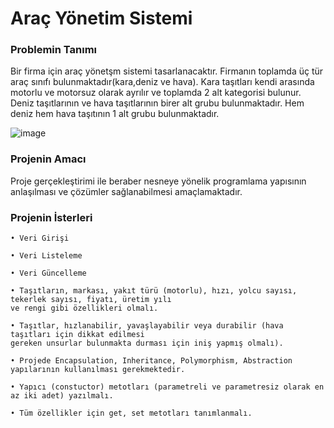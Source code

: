 # Araç Yönetim Sistemi

### Problemin Tanımı

Bir firma için araç yönetşm sistemi tasarlanacaktır. Firmanın toplamda üç tür araç sınıfı bulunmaktadır(kara,deniz ve hava). Kara taşıtları kendi arasında motorlu ve motorsuz olarak ayrılır ve toplamda 2 alt kategorisi bulunur. Deniz taşıtlarının ve hava taşıtlarının birer alt grubu bulunmaktadır. Hem deniz hem hava taşıtının 1 alt grubu bulunmaktadır.

![image](https://user-images.githubusercontent.com/21347887/74985333-475ee000-5448-11ea-8b57-7acee7ba9ed7.png)
 
### Projenin Amacı

Proje gerçekleştirimi ile beraber nesneye yönelik programlama yapısının anlaşılması ve çözümler sağlanabilmesi amaçlamaktadır.

### Projenin İsterleri

    • Veri Girişi
 
    • Veri Listeleme

    • Veri Güncelleme
    
    • Taşıtların, markası, yakıt türü (motorlu), hızı, yolcu sayısı, tekerlek sayısı, fiyatı, üretim yılı
    ve rengi gibi özellikleri olmalı.
    
    • Taşıtlar, hızlanabilir, yavaşlayabilir veya durabilir (hava taşıtları için dikkat edilmesi
    gereken unsurlar bulunmakta durması için iniş yapmış olmalı).
    
    • Projede Encapsulation, Inheritance, Polymorphism, Abstraction yapılarının kullanılması gerekmektedir.

    • Yapıcı (constuctor) metotları (parametreli ve parametresiz olarak en az iki adet) yazılmalı.

    • Tüm özellikler için get, set metotları tanımlanmalı.

